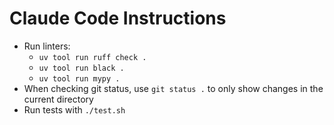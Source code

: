 # Claude Code Instructions

- Run linters:
  - `uv tool run ruff check .`
  - `uv tool run black .`
  - `uv tool run mypy .`
- When checking git status, use `git status .` to only show changes in the current directory
- Run tests with `./test.sh`
